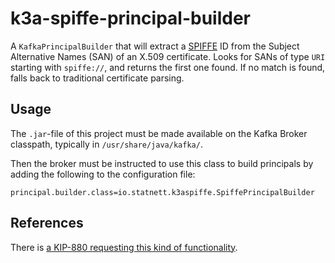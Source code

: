 # k3a-spiffe-principal-builder

A `KafkaPrincipalBuilder` that will extract a [SPIFFE](https://spiffe.io/) ID
from the Subject Alternative Names (SAN) of an X.509 certificate. Looks for
SANs of type `URI` starting with `spiffe://`, and returns the first one found.
If no match is found, falls back to traditional certificate parsing.

## Usage

The `.jar`-file of this project must be made available on the Kafka
Broker classpath, typically in `/usr/share/java/kafka/`.

Then the broker must be instructed to use this class to build principals by
adding the following to the configuration file:

```properties
principal.builder.class=io.statnett.k3aspiffe.SpiffePrincipalBuilder
```

## References

There is [a KIP-880 requesting this kind of
functionality](https://cwiki.apache.org/confluence/display/KAFKA/KIP-880%3A+X509+SAN+based+SPIFFE+URI+ACL+within+mTLS+Client+Certificates).
